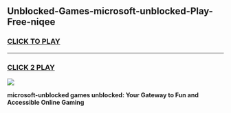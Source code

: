
## Unblocked-Games-microsoft-unblocked-Play-Free-niqee
<h3>
<a href="https://premium76.site?title=microsoft-unblocked&ref=21A">CLICK TO PLAY</a></h3>
<hr>

<h3>
<a href="https://premium76.site?title=microsoft-unblocked&ref=21A">CLICK 2 PLAY</a>
  
</h3>

<a href="https://premium76.site?title=microsoft-unblocked&ref=21A"><img src="https://clearcache.store/games.png"></a>


**microsoft-unblocked games unblocked: Your Gateway to Fun and Accessible Online Gaming**
